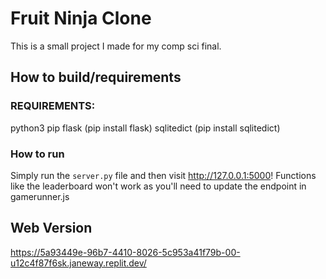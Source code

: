 # Fruit Ninja Clone

This is a small project I made for my comp sci final.

## How to build/requirements
### REQUIREMENTS:
  python3
  pip
  flask (pip install flask)
  sqlitedict (pip install sqlitedict)

### How to run
  Simply run the `server.py` file and then visit http://127.0.0.1:5000! 
  Functions like the leaderboard won't work as you'll need to update the endpoint in gamerunner.js

## Web Version
https://5a93449e-96b7-4410-8026-5c953a41f79b-00-u12c4f87f6sk.janeway.replit.dev/
